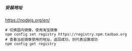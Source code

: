 ##### 安装地址
https://nodejs.org/en/

```shell
# 切换国内镜像，使用淘宝镜像
npm config set registry https://registry.npm.taobao.org
# 查看当前镜像使用的地址，返回成功，则代表设置成功
npm config get registry
```